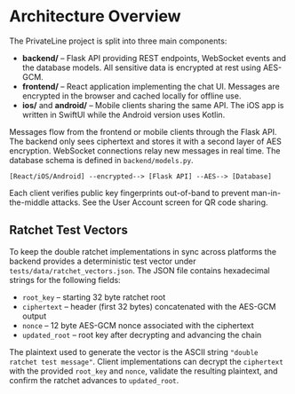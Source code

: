 # Architecture Overview

The PrivateLine project is split into three main components:

* **backend/** – Flask API providing REST endpoints, WebSocket events and the
  database models. All sensitive data is encrypted at rest using AES-GCM.
* **frontend/** – React application implementing the chat UI. Messages are
  encrypted in the browser and cached locally for offline use.
* **ios/** and **android/** – Mobile clients sharing the same API. The iOS app
  is written in SwiftUI while the Android version uses Kotlin.

Messages flow from the frontend or mobile clients through the Flask API. The
backend only sees ciphertext and stores it with a second layer of AES
encryption. WebSocket connections relay new messages in real time. The database
schema is defined in `backend/models.py`.

```
[React/iOS/Android] --encrypted--> [Flask API] --AES--> [Database]
```

Each client verifies public key fingerprints out-of-band to prevent
man-in-the-middle attacks. See the User Account screen for QR code sharing.

## Ratchet Test Vectors

To keep the double ratchet implementations in sync across platforms the backend
provides a deterministic test vector under `tests/data/ratchet_vectors.json`.
The JSON file contains hexadecimal strings for the following fields:

* `root_key` – starting 32 byte ratchet root
* `ciphertext` – header (first 32 bytes) concatenated with the AES-GCM output
* `nonce` – 12 byte AES-GCM nonce associated with the ciphertext
* `updated_root` – root key after decrypting and advancing the chain

The plaintext used to generate the vector is the ASCII string
`"double ratchet test message"`. Client implementations can decrypt the
`ciphertext` with the provided `root_key` and `nonce`, validate the resulting
plaintext, and confirm the ratchet advances to `updated_root`.
